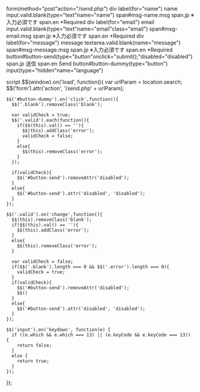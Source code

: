 form(method="post"action="/send.php")
  div
    label(for="name") name
    input.valid.blank(type="text"name="name")
    span#msg-name.msg
      span.jp ※入力必須です
      span.en *Required
  div
    label(for="email") email
    input.valid.blank(type="text"name="email"class="email")
    span#msg-email.msg
      span.jp ※入力必須です
      span.en *Required
  div
    label(for="message") message
    textarea.valid.blank(name="message")
    span#msg-message.msg
      span.jp ※入力必須です
      span.en *Required
  button#button-send(type="button"onclick="submit\(\);"disabled="disabled")
    span.jp 送信
    span.en Send
  button#button-dummy(type="button")
  input(type="hidden"name="language")
  

script
  $$(window).on('load', function(){
    var urlParam = location.search;
    $$('form').attr('action', '/send.php' + urlParam);

    $$('#button-dummy').on('click',function(){
      $$('.blank').removeClass('blank');

      var validCheck = true;
      $$('.valid').each(function(){
        if($$(this).val() == ''){
          $$(this).addClass('error');
          validCheck = false;
        }
        else{
          $$(this).removeClass('error');
        }
      });

      if(validCheck){
        $$('#button-send').removeAttr('disabled');
      }
      else{
        $$('#button-send').attr('disabled', 'disabled');
      }
    });

    $$('.valid').on('change',function(){
      $$(this).removeClass('blank');
      if($$(this).val() == ''){
        $$(this).addClass('error');
      }
      else{
        $$(this).removeClass('error');
      }
      
      var validCheck = false;
      if($$('.blank').length === 0 && $$('.error').length === 0){
        validCheck = true;
      }
      if(validCheck){
        $$('#button-send').removeAttr('disabled');
        $$()
      }
      else{
        $$('#button-send').attr('disabled', 'disabled');
      }
    });

    $$('input').on('keydown', function(e) {
      if ((e.which && e.which === 13) || (e.keyCode && e.keyCode === 13)) {
        return false;
      }
      else {
        return true;
      }
    });
  });


